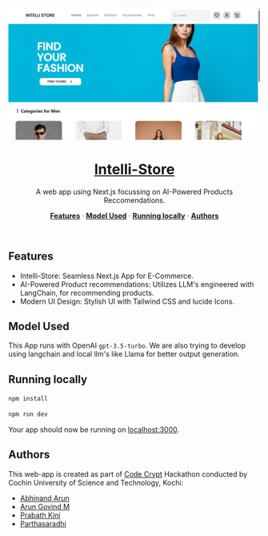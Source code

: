 <a href="">
  <img alt="Healthify App" src="assets/cover.png">
  <h1 align="center">Intelli-Store</h1>
</a>
 
<p align="center">
  A web app using Next.js focussing on AI-Powered Products Reccomendations.
</p>
 
<p align="center">
  <a href="#features"><strong>Features</strong></a> ·
  <a href="#model-used"><strong>Model Used</strong></a> ·
  <a href="#running-locally"><strong>Running locally</strong></a> ·
  <a href="#authors"><strong>Authors</strong></a>
</p>
<br/>
 
## Features
 
- Intelli-Store: Seamless Next.js App for E-Commerce.
- AI-Powered Product recommendations: Utilizes LLM's engineered with LangChain, for recommending products.
- Modern UI Design: Stylish UI with Tailwind CSS and lucide Icons.
 
## Model Used
 
This App runs with OpenAI `gpt-3.5-turbo`. We are also trying to develop using langchain and local llm's like Llama for better output generation.
 
## Running locally
 
```bash
npm install
```
 
```bash
npm run dev
```
 
Your app should now be running on [localhost:3000](http://localhost:3000/).
 
## Authors
 
This web-app is created as part of [Code Crypt](https://hackathon.acescusat.in/) Hackathon conducted by Cochin University of Science and Technology, Kochi:
 
- [Abhinand Arun](https://github.com/abhinandarun-02)
- [Arun Govind M](https://github.com/arungovindm2001)
- [Prabath Kini](https://github.com/Prabathkini)
- [Parthasaradhi](https://github.com/ParthasaradhiH)
 